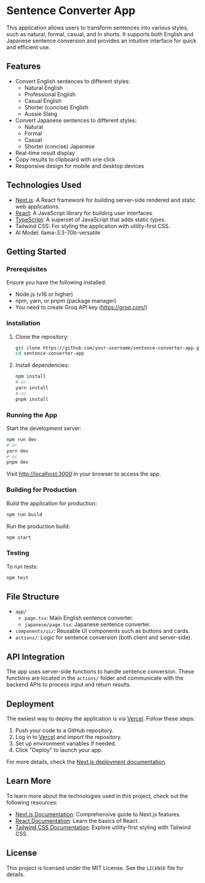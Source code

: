 # Sentence Converter App

This application allows users to transform sentences into various styles, such as natural, formal, casual, and In shorts. It supports both English and Japanese sentence conversion and provides an intuitive interface for quick and efficient use.

## Features

- Convert English sentences to different styles:
  - Natural English
  - Professional English
  - Casual English
  - Shorter (concise) English
  - Aussie Slang 
- Convert Japanese sentences to different styles:
  - Natural
  - Formal
  - Casual
  - Shorter (concise) Japanese
- Real-time result display
- Copy results to clipboard with one click
- Responsive design for mobile and desktop devices

## Technologies Used

- [Next.js](https://nextjs.org): A React framework for building server-side rendered and static web applications.
- [React](https://reactjs.org): A JavaScript library for building user interfaces.
- [TypeScript](https://www.typescriptlang.org): A superset of JavaScript that adds static types.
- Tailwind CSS: For styling the application with utility-first CSS.
- AI Model: llama-3.3-70b-versatile

## Getting Started

### Prerequisites

Ensure you have the following installed:

- Node.js (v16 or higher)
- npm, yarn, or pnpm (package manager)
- You need to create Groq API key (https://groq.com/)

### Installation

1. Clone the repository:

   ```bash
   git clone https://github.com/your-username/sentence-converter-app.git
   cd sentence-converter-app
   ```

2. Install dependencies:

   ```bash
   npm install
   # or
   yarn install
   # or
   pnpm install
   ```

### Running the App

Start the development server:

```bash
npm run dev
# or
yarn dev
# or
pnpm dev
```

Visit [http://localhost:3000](http://localhost:3000) in your browser to access the app.

### Building for Production

Build the application for production:

```bash
npm run build
```

Run the production build:

```bash
npm start
```

### Testing

To run tests:

```bash
npm test
```

## File Structure

- `app/`
  - `page.tsx`: Main English sentence converter.
  - `japanese/page.tsx`: Japanese sentence converter.
- `components/ui/`: Reusable UI components such as buttons and cards.
- `actions/`: Logic for sentence conversion (both client and server-side).

## API Integration

The app uses server-side functions to handle sentence conversion. These functions are located in the `actions/` folder and communicate with the backend APIs to process input and return results.

## Deployment

The easiest way to deploy the application is via [Vercel](https://vercel.com). Follow these steps:

1. Push your code to a GitHub repository.
2. Log in to [Vercel](https://vercel.com) and import the repository.
3. Set up environment variables if needed.
4. Click "Deploy" to launch your app.

For more details, check the [Next.js deployment documentation](https://nextjs.org/docs/app/building-your-application/deploying).

## Learn More

To learn more about the technologies used in this project, check out the following resources:

- [Next.js Documentation](https://nextjs.org/docs): Comprehensive guide to Next.js features.
- [React Documentation](https://reactjs.org/docs/getting-started.html): Learn the basics of React.
- [Tailwind CSS Documentation](https://tailwindcss.com/docs): Explore utility-first styling with Tailwind CSS.

## License

This project is licensed under the MIT License. See the `LICENSE` file for details.

